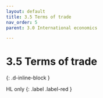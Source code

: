 ```yaml
---
layout: default
title: 3.5 Terms of trade
nav_order: 5
parent: 3.0 International economics

---
```


# 3.5 Terms of trade
{: .d-inline-block }

 HL only
{: .label .label-red }
